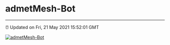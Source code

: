 # admetMesh-Bot
---
⏰ Updated on Fri, 21 May 2021 15:52:01 GMT

[![admetMesh-Bot](https://github.com/kotori-y/admetMesh-bot/actions/workflows/main.yml/badge.svg)](https://github.com/kotori-y/admetMesh-bot/actions/workflows/main.yml)
